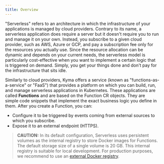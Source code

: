 ```yaml
---
title: Overview
---
```


"Serverless" refers to an architecture in which the infrastructure of your applications is managed by cloud providers. Contrary to its name, a serverless application does require a server but it doesn't require you to run and manage it on your own. Instead, you subscribe to a given cloud provider, such as AWS, Azure or GCP, and pay a subscription fee only for the resources you actually use. Since the resource allocation can be dynamic and depends on your current needs, the serverless model is particularly cost-effective when you want to implement a certain logic that is triggered on demand. Simply, you get your things done and don't pay for the infrastructure that sits idle.

Similarly to cloud providers, Kyma offers a service (known as "functions-as-a-service" or "FaaS") that provides a platform on which you can build, run, and manage serverless applications in Kubernetes. These applications are called **Functions** and are based on the Function CR objects. They are simple code snippets that implement the exact business logic you define in them. After you create a Function, you can:

- Configure it to be triggered by events coming from external sources to which you subscribe.
- Expose it to an external endpoint (HTTPS).

> **CAUTION:** In its default configuration, Serverless uses persistent volumes as the internal registry to store Docker images for Functions. The default storage size of a single volume is 20 GB. This internal registry is suitable for local development. For production purposes, we recommend to use an [external Docker registry](#tutorials-set-an-external-docker-registry).
